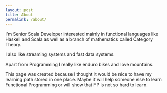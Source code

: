 ```yaml
---
layout: post
title: About
permalink: /about/
---
```


I'm Senior Scala Developer interested mainly in functional languages like Haskell and Scala as well as
a branch of mathematics called Category Theory.

I also like streaming systems and fast data systems.

Apart from Programming I really like enduro bikes and love mountains.


This page was created because I thought it would be nice to have my learning path stored in one place.
Maybe it will help someone else to learn Functional Programming or will show that FP is not so hard to learn.
